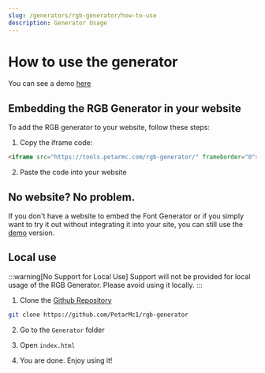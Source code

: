 ```yaml
---
slug: /generators/rgb-generator/how-to-use
description: Generator Usage
---
```


# How to use the generator

You can see a demo [here](https://tools.petarmc.com/rgb-generator/)



## Embedding the RGB Generator in your website
To add the RGB generator to your website, follow these steps:

1. Copy the iframe code:
```html
<iframe src="https://tools.petarmc.com/rgb-generator/" frameborder="0"></iframe>
```

2. Paste the code into your website


## No website? No problem.
If you don't have a website to embed the Font Generator or if you simply want to try it out without integrating it into your site, you can still use the [demo](https://tools.petarmc.com/rgb-generator/) version.

## Local use

:::warning[No Support for Local Use]
Support will not be provided for local usage of the RGB Generator. Please avoid using it locally.
:::

1. Clone the [Github Repository](https://github.com/PetarMc1/rgb-generator)
```bash
git clone https://github.com/PetarMc1/rgb-generator
```
2. Go to the `Generator` folder

3. Open `index.html`
   
4. You are done. Enjoy using it!


